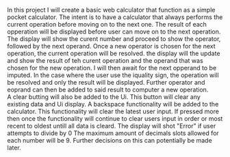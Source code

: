 In this project I will create a basic web calculator that function as a simple pocket calculator.
The intent is to have a calculator that always performs the current operation before moving on to the next one. 
The result of each opperation will be displayed before user can move on to the next operation. 
The display will show the curent number and proceed to show the operator, followed by the next operand. 
Once a new operator is chosen for the next operation, the current operation will be resolved. the display will the update and show the result of teh curent operation and the operand that was chosen for the new operation. I will then await for the next opperand to be imputed. 
In the case where the user use the iquality sign, the operation will be resolved and only the result will be displayed. Further operator and eoprand can then be added to said result to computer a new operation.  
A clear butting will also be added to the Ui. This button will clear any existing data and Ui display. 
A backspace functionality will be added to the calculator. This functionality will clear the latest user input. If pressed more then once the functionality will continue to clear users input in order or most recent to oldest untill all data is cleard. 
The display will shot "Error" if user attempts to divide by 0
The maximum amount of decimals slots allowed for each number will be 9. Further decisions on this can potentially be made later. 
